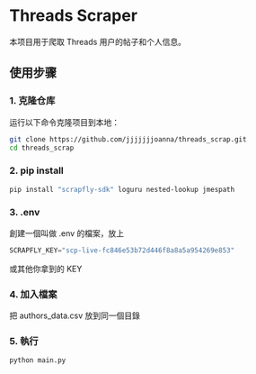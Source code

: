 # Threads Scraper

本项目用于爬取 Threads 用户的帖子和个人信息。

## 使用步骤

### 1. 克隆仓库
运行以下命令克隆项目到本地：
```bash
git clone https://github.com/jjjjjjjoanna/threads_scrap.git
cd threads_scrap
```

### 2. pip install
```bash
pip install "scrapfly-sdk" loguru nested-lookup jmespath
```

### 3. .env
創建一個叫做 .env 的檔案，放上
```python
SCRAPFLY_KEY="scp-live-fc846e53b72d446f8a8a5a954269e853"
```
或其他你拿到的 KEY

### 4. 加入檔案
把 authors_data.csv 放到同一個目錄

### 5. 執行
```bash
python main.py
```